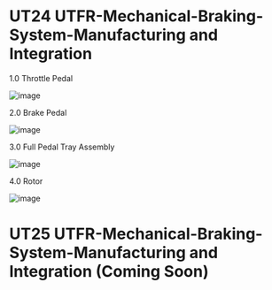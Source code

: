 # UT24 UTFR-Mechanical-Braking-System-Manufacturing and Integration

1.0 Throttle Pedal

![image](https://github.com/user-attachments/assets/a591fcd5-daa1-4200-9405-0c4d5a0412e1)

2.0 Brake Pedal

![image](https://github.com/user-attachments/assets/340163b6-60ac-48ed-ad8f-aecd3d2ce11e)

3.0 Full Pedal Tray Assembly

![image](https://github.com/user-attachments/assets/d1c57d3f-63ac-4b5d-aff1-c82959fe4b75)

4.0 Rotor

![image](https://github.com/user-attachments/assets/f176266e-3a16-4029-a286-35f848a29777)

# UT25 UTFR-Mechanical-Braking-System-Manufacturing and Integration (Coming Soon)
